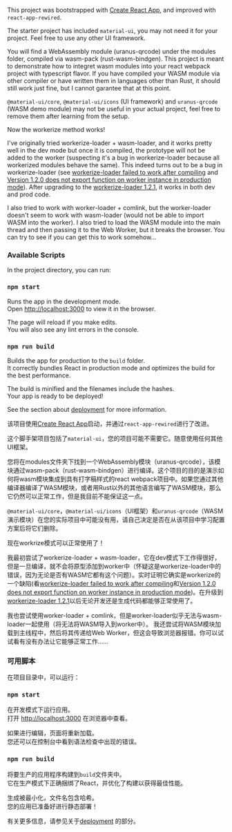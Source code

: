 This project was bootstrapped with [Create React App](https://github.com/facebook/create-react-app), and improved with `react-app-rewired`.

The starter project has included `material-ui`, you may not need it for your project. Feel free to use any other UI framework.

You will find a WebAssembly module (uranus-qrcode) under the modules folder, compiled via wasm-pack (rust-wasm-bindgen). This project is meant to demonstrate how to integret wasm modules into your react webpack project with typescript flavor. If you have compiled your WASM module via other compiler or have written them in languages other than Rust, it should still work just fine, but I cannot garantee that at this point.

`@material-ui/core`, `@material-ui/icons` (UI framework) and `uranus-qrcode` (WASM demo module) may not be useful in your actual project, feel free to remove them after learning from the setup.

Now the workerize method works!

I've originally tried workerize-loader + wasm-loader, and it works pretty well in the dev mode but once it is compiled, the prototype will not be added to the worker (suspecting it's a bug in workerize-loader because all workerized modules behave the same). This indeed turns out to be a bug in workerize-loader (see [workerize-loader failed to work after compiling](https://github.com/developit/workerize-loader/issues/89) and [Version 1.2.0 does not export function on worker instance in production mode](https://github.com/developit/workerize-loader/issues/85)). After upgrading to the [workerize-loader 1.2.1](https://github.com/developit/workerize-loader/commit/d586b51aa0f3eda94aa5b3e7d9881c9d9b804cdc), it works in both dev and prod code.

I also tried to work with worker-loader + comlink, but the worker-loader doesn't seem to work with wasm-loader (would not be able to import WASM into the worker). I also tried to load the WASM module into the main thread and then passing it to the Web Worker, but it breaks the browser. You can try to see if you can get this to work somehow...

### Available Scripts

In the project directory, you can run:

### `npm start`

Runs the app in the development mode.<br />
Open [http://localhost:3000](http://localhost:3000) to view it in the browser.

The page will reload if you make edits.<br />
You will also see any lint errors in the console.

### `npm run build`

Builds the app for production to the `build` folder.<br />
It correctly bundles React in production mode and optimizes the build for the best performance.

The build is minified and the filenames include the hashes.<br />
Your app is ready to be deployed!

See the section about [deployment](https://facebook.github.io/create-react-app/docs/deployment) for more information.

该项目使用[Create React App](https://github.com/facebook/create-react-app)启动，并通过`react-app-rewired`进行了改进。

这个脚手架项目包括了`material-ui`，您的项目可能不需要它。随意使用任何其他UI框架。

您将在modules文件夹下找到一个WebAssembly模块（uranus-qrcode），该模块通过wasm-pack（rust-wasm-bindgen）进行编译。这个项目的目的是演示如何将wasm模块集成到具有打字稿样式的react webpack项目中。如果您通过其他编译器编译了WASM模块，或者用Rust以外的其他语言编写了WASM模块，那么它仍然可以正常工作，但是我目前不能保证这一点。

`@material-ui/core`，`@material-ui/icons`（UI框架）和`uranus-qrcode`（WASM演示模块）在您的实际项目中可能没有用，请自己决定是否在从该项目中学习配置方案后将它们删除。

现在workrize模式可以正常使用了！

我最初尝试了workerize-loader + wasm-loader，它在dev模式下工作得很好，但是一旦编译，就不会将原型添加到worker中（怀疑这是workerize-loader中的错误，因为无论是否有WASM它都有这个问题）。实时证明它确实是workerize的一个缺陷(看[workerize-loader failed to work after compiling](https://github.com/developit/workerize-loader/issues/89)和[Version 1.2.0 does not export function on worker instance in production mode](https://github.com/developit/workerize-loader/issues/85))。在升级到[workerize-loader 1.2.1](https://github.com/developit/workerize-loader/commit/d586b51aa0f3eda94aa5b3e7d9881c9d9b804cdc)以后无论开发还是生成代码都能够正常使用了。

我也尝试使用worker-loader + comlink，但是worker-loader似乎无法与wasm-loader一起使用（将无法将WASM导入到worker中）。 我还尝试将WASM模块加载到主线程中，然后将其传递给Web Worker，但这会导致浏览器报错。你可以试试看有没有办法让它能够正常工作……

### 可用脚本

在项目目录中，可以运行：

### `npm start`

在开发模式下运行应用。<br />
打开 [http://localhost:3000](http://localhost:3000) 在浏览器中查看。

如果进行编辑，页面将重新加载。<br />
您还可以在控制台中看到语法检查中出现的错误。

### `npm run build`

将要生产的应用程序构建到`build`文件夹中。<br />
它在生产模式下正确捆绑了React，并优化了构建以获得最佳性能。

生成被最小化，文件名包含哈希。<br />
您的应用已准备好进行静态部署！

有关更多信息，请参见关于[deployment](https://facebook.github.io/create-react-app/docs/deployment) 的部分。